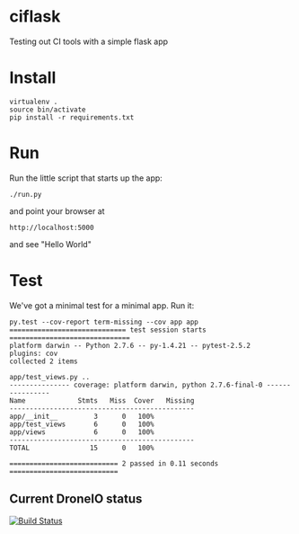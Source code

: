 ciflask
=======

Testing out CI tools with a simple flask app

Install
=======

    virtualenv .
    source bin/activate
    pip install -r requirements.txt

Run
===

Run the little script that starts up the app:

    ./run.py

and point your browser at

    http://localhost:5000

and see "Hello World"

Test
====

We've got a minimal test for a minimal app. Run it:

  
    py.test --cov-report term-missing --cov app app
    ============================= test session starts ==============================
    platform darwin -- Python 2.7.6 -- py-1.4.21 -- pytest-2.5.2
    plugins: cov
    collected 2 items

    app/test_views.py ..
    --------------- coverage: platform darwin, python 2.7.6-final-0 ----------------
    Name             Stmts   Miss  Cover   Missing
    ----------------------------------------------
    app/__init__         3      0   100%   
    app/test_views       6      0   100%   
    app/views            6      0   100%   
    ----------------------------------------------
    TOTAL               15      0   100%   

    =========================== 2 passed in 0.11 seconds ===========================

Current DroneIO status
----------------------

[![Build Status](https://drone.io/github.com/shentonfreude/ciflask/status.png)](https://drone.io/github.com/shentonfreude/ciflask/latest)
